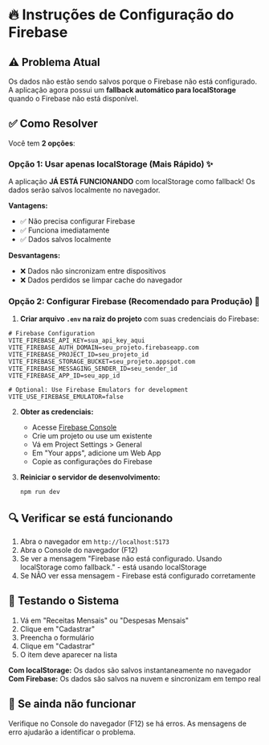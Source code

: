 # 🔥 Instruções de Configuração do Firebase

## ⚠️ Problema Atual

Os dados não estão sendo salvos porque o Firebase não está configurado. A aplicação agora possui um **fallback automático para localStorage** quando o Firebase não está disponível.

## ✅ Como Resolver

Você tem **2 opções**:

### Opção 1: Usar apenas localStorage (Mais Rápido) ✨

A aplicação **JÁ ESTÁ FUNCIONANDO** com localStorage como fallback! Os dados serão salvos localmente no navegador.

**Vantagens:**
- ✅ Não precisa configurar Firebase
- ✅ Funciona imediatamente
- ✅ Dados salvos localmente

**Desvantagens:**
- ❌ Dados não sincronizam entre dispositivos
- ❌ Dados perdidos se limpar cache do navegador

### Opção 2: Configurar Firebase (Recomendado para Produção) 🚀

1. **Criar arquivo `.env` na raiz do projeto** com suas credenciais do Firebase:

```env
# Firebase Configuration
VITE_FIREBASE_API_KEY=sua_api_key_aqui
VITE_FIREBASE_AUTH_DOMAIN=seu_projeto.firebaseapp.com
VITE_FIREBASE_PROJECT_ID=seu_projeto_id
VITE_FIREBASE_STORAGE_BUCKET=seu_projeto.appspot.com
VITE_FIREBASE_MESSAGING_SENDER_ID=seu_sender_id
VITE_FIREBASE_APP_ID=seu_app_id

# Optional: Use Firebase Emulators for development
VITE_USE_FIREBASE_EMULATOR=false
```

2. **Obter as credenciais:**
   - Acesse [Firebase Console](https://console.firebase.google.com/)
   - Crie um projeto ou use um existente
   - Vá em Project Settings > General
   - Em "Your apps", adicione um Web App
   - Copie as configurações do Firebase

3. **Reiniciar o servidor de desenvolvimento:**
   ```bash
   npm run dev
   ```

## 🔍 Verificar se está funcionando

1. Abra o navegador em `http://localhost:5173`
2. Abra o Console do navegador (F12)
3. Se ver a mensagem "Firebase não está configurado. Usando localStorage como fallback." - está usando localStorage
4. Se NÃO ver essa mensagem - Firebase está configurado corretamente

## 📝 Testando o Sistema

1. Vá em "Receitas Mensais" ou "Despesas Mensais"
2. Clique em "Cadastrar"
3. Preencha o formulário
4. Clique em "Cadastrar" 
5. O item deve aparecer na lista

**Com localStorage:** Os dados são salvos instantaneamente no navegador
**Com Firebase:** Os dados são salvos na nuvem e sincronizam em tempo real

## 🐛 Se ainda não funcionar

Verifique no Console do navegador (F12) se há erros. As mensagens de erro ajudarão a identificar o problema.

